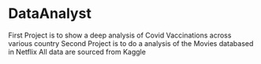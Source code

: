 # DataAnalyst

First Project is to show a deep analysis of Covid Vaccinations across various country
Second Project is to do a analysis of the Movies databased in Netflix
All data are sourced from Kaggle
